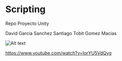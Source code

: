 # Scripting
Repo Proyecto Unity

David Garcia Sanchez
Santiago Tobit Gomez Macias

![Alt text](https://img.youtube.com/vi/lorYU5VdQvg/0.jpg)

https://www.youtube.com/watch?v=lorYU5VdQvg

